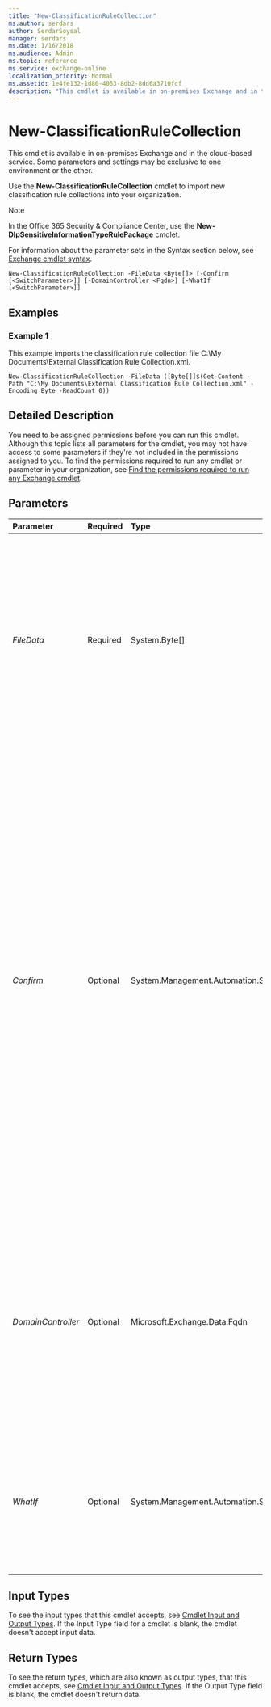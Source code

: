 ```yaml
---
title: "New-ClassificationRuleCollection"
ms.author: serdars
author: SerdarSoysal
manager: serdars
ms.date: 1/16/2018
ms.audience: Admin
ms.topic: reference
ms.service: exchange-online
localization_priority: Normal
ms.assetid: 1e4fe132-1d80-4053-8db2-8dd6a3710fcf
description: "This cmdlet is available in on-premises Exchange and in the cloud-based service. Some parameters and settings may be exclusive to one environment or the other."
---
```


# New-ClassificationRuleCollection

This cmdlet is available in on-premises Exchange and in the cloud-based service. Some parameters and settings may be exclusive to one environment or the other.
  
Use the **New-ClassificationRuleCollection** cmdlet to import new classification rule collections into your organization.
  
> [!NOTE]
> In the Office 365 Security &amp; Compliance Center, use the **New-DlpSensitiveInformationTypeRulePackage** cmdlet.
  
For information about the parameter sets in the Syntax section below, see [Exchange cmdlet syntax](https://technet.microsoft.com/library/bb123552.aspx).
  
```
New-ClassificationRuleCollection -FileData <Byte[]> [-Confirm [<SwitchParameter>]] [-DomainController <Fqdn>] [-WhatIf [<SwitchParameter>]]

```

## Examples
<a name="Examples"> </a>

### Example 1

This example imports the classification rule collection file C:\My Documents\External Classification Rule Collection.xml.
  
```
New-ClassificationRuleCollection -FileData ([Byte[]]$(Get-Content -Path "C:\My Documents\External Classification Rule Collection.xml" -Encoding Byte -ReadCount 0))
```

## Detailed Description
<a name="DetailedDescription"> </a>

You need to be assigned permissions before you can run this cmdlet. Although this topic lists all parameters for the cmdlet, you may not have access to some parameters if they're not included in the permissions assigned to you. To find the permissions required to run any cmdlet or parameter in your organization, see [Find the permissions required to run any Exchange cmdlet](https://technet.microsoft.com/library/mt432940.aspx).
  
## Parameters
<a name="DetailedDescription"> </a>

|**Parameter**|**Required**|**Type**|**Description**|
|:-----|:-----|:-----|:-----|
| _FileData_ <br/> |Required  <br/> |System.Byte[]  <br/> |The  _FileData_ parameter specifies the classification rule collection file you want to import. <br/> A valid value for this parameter requires you to read the file to a byte-encoded object using the **Get-Content** cmdlet. For example, `([Byte[]](Get-Content -Encoding Byte -Path "C:\My Documents\<filename>" -ReadCount 0))`.  <br/> |
| _Confirm_ <br/> |Optional  <br/> |System.Management.Automation.SwitchParameter  <br/> | The _Confirm_ switch specifies whether to show or hide the confirmation prompt. How this switch affects the cmdlet depends on if the cmdlet requires confirmation before proceeding. <br/>  Destructive cmdlets (for example, **Remove-\*** cmdlets) have a built-in pause that forces you to acknowledge the command before proceeding. For these cmdlets, you can skip the confirmation prompt by using this exact syntax: `-Confirm:$false`.  <br/>  Most other cmdlets (for example, **New-\*** and **Set-\*** cmdlets) don't have a built-in pause. For these cmdlets, specifying the _Confirm_ switch without a value introduces a pause that forces you acknowledge the command before proceeding. <br/> |
| _DomainController_ <br/> |Optional  <br/> |Microsoft.Exchange.Data.Fqdn  <br/> |This parameter is available only in on-premises Exchange.  <br/> The  _DomainController_ parameter specifies the domain controller that's used by this cmdlet to read data from or write data to Active Directory. You identify the domain controller by its fully qualified domain name (FQDN). For example, `dc01.contoso.com`.  <br/> |
| _WhatIf_ <br/> |Optional  <br/> |System.Management.Automation.SwitchParameter  <br/> |The  _WhatIf_ switch simulates the actions of the command. You can use this switch to view the changes that would occur without actually applying those changes. You don't need to specify a value with this switch. <br/> |
   
## Input Types
<a name="InputTypes"> </a>

To see the input types that this cmdlet accepts, see [Cmdlet Input and Output Types](http://go.microsoft.com/fwlink/p/?linkId=616387). If the Input Type field for a cmdlet is blank, the cmdlet doesn't accept input data. 
  
## Return Types
<a name="ReturnTypes"> </a>

To see the return types, which are also known as output types, that this cmdlet accepts, see [Cmdlet Input and Output Types](http://go.microsoft.com/fwlink/p/?linkId=616387). If the Output Type field is blank, the cmdlet doesn't return data. 
  

